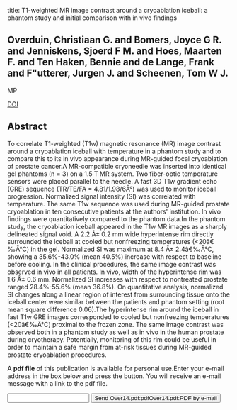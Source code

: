 title: T1-weighted MR image contrast around a cryoablation iceball: a phantom study and initial comparison with in vivo findings

## Overduin, Christiaan G. and Bomers, Joyce G R. and Jenniskens, Sjoerd F M. and Hoes, Maarten F. and Ten Haken, Bennie and de Lange, Frank and F"utterer, Jurgen J. and Scheenen, Tom W J.
MP

<a href="https://doi.org/10.1118/1.4896824">DOI</a>

## Abstract
To correlate T1-weighted (T1w) magnetic resonance (MR) image contrast around a cryoablation iceball with temperature in a phantom study and to compare this to its in vivo appearance during MR-guided focal cryoablation of prostate cancer.A MR-compatible cryoneedle was inserted into identical gel phantoms (n = 3) on a 1.5 T MR system. Two fiber-optic temperature sensors were placed parallel to the needle. A fast 3D T1w gradient echo (GRE) sequence (TR/TE/FA = 4.81/1.98/6Â°) was used to monitor iceball progression. Normalized signal intensity (SI) was correlated with temperature. The same T1w sequence was used during MR-guided prostate cryoablation in ten consecutive patients at the authors' institution. In vivo findings were quantitatively compared to the phantom data.In the phantom study, the cryoablation iceball appeared in the T1w MR images as a sharply delineated signal void. A 2.2 Â± 0.2 mm wide hyperintense rim directly surrounded the iceball at cooled but nonfreezing temperatures (<20â€‰Â°C) in the gel. Normalized SI was maximum at 8.4 Â± 2.4â€‰Â°C, showing a 35.6%-43.0% (mean 40.5%) increase with respect to baseline before cooling. In the clinical procedures, the same image contrast was observed in vivo in all patients. In vivo, width of the hyperintense rim was 1.6 Â± 0.6 mm. Normalized SI increases with respect to nontreated prostate ranged 28.4%-55.6% (mean 36.8%). On quantitative analysis, normalized SI changes along a linear region of interest from surrounding tissue onto the iceball center were similar between the patients and phantom setting (root mean square difference 0.06).The hyperintense rim around the iceball in fast T1w GRE images corresponded to cooled but nonfreezing temperatures (<20â€‰Â°C) proximal to the frozen zone. The same image contrast was observed both in a phantom study as well as in vivo in the human prostate during cryotherapy. Potentially, monitoring of this rim could be useful in order to maintain a safe margin from at-risk tissues during MR-guided prostate cryoablation procedures.

A <b>pdf file</b> of this publication is available for personal use.Enter your e-mail address in the box below and press the button. You will receive an e-mail message with a link to the pdf file.
<form action="sender.php">  <input type="text" name="email">  <input type="submit" value="Send Over14.pdf:pdfOver14.pdf:PDF by e-mail"></form>